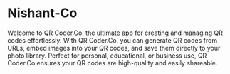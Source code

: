 # Nishant-Co
Welcome to QR Coder.Co, the ultimate app for creating and managing QR codes effortlessly. With QR Coder.Co, you can generate QR codes from URLs, embed images into your QR codes, and save them directly to your photo library. Perfect for personal, educational, or business use, QR Coder.Co ensures your QR codes are high-quality and easily shareable.
